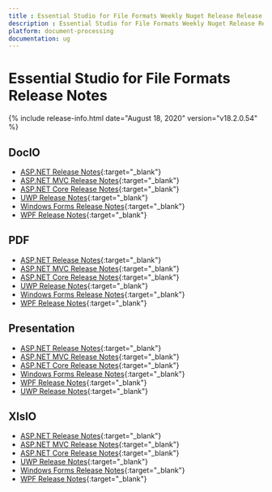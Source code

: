 ```yaml
---
title : Essential Studio for File Formats Weekly Nuget Release Release Notes  
description : Essential Studio for File Formats Weekly Nuget Release Release Notes  
platform: document-processing
documentation: ug
---
```


# Essential Studio for File Formats  Release Notes  

{% include release-info.html date="August 18, 2020" version="v18.2.0.54" %} 

## DocIO

* [ASP.NET Release Notes](/aspnet/release-notes/v18.2.0.54#docio){:target="_blank"}
* [ASP.NET MVC Release Notes](/aspnetmvc/release-notes/v18.2.0.54#docio){:target="_blank"}
* [ASP.NET Core Release Notes](/aspnet-core/release-notes/v18.2.0.54#docio){:target="_blank"}
* [UWP Release Notes](/uwp/release-notes/v18.2.0.54#docio){:target="_blank"}
* [Windows Forms Release Notes](/windowsforms/release-notes/v18.2.0.54#docio){:target="_blank"}
* [WPF Release Notes](/wpf/release-notes/v18.2.0.54#docio){:target="_blank"}


## PDF

* [ASP.NET Release Notes](/aspnet/release-notes/v18.2.0.54#pdf){:target="_blank"}
* [ASP.NET MVC Release Notes](/aspnetmvc/release-notes/v18.2.0.54#pdf){:target="_blank"}
* [ASP.NET Core Release Notes](/aspnet-core/release-notes/v18.2.0.54#pdf){:target="_blank"}
* [UWP Release Notes](/uwp/release-notes/v18.2.0.54#pdf){:target="_blank"}
* [Windows Forms Release Notes](/windowsforms/release-notes/v18.2.0.54#pdf){:target="_blank"}
* [WPF Release Notes](/wpf/release-notes/v18.2.0.54#pdf){:target="_blank"}


## Presentation

* [ASP.NET Release Notes](/aspnet/release-notes/v18.2.0.54#presentation){:target="_blank"}
* [ASP.NET MVC Release Notes](/aspnetmvc/release-notes/v18.2.0.54#presentation){:target="_blank"}
* [ASP.NET Core Release Notes](/aspnet-core/release-notes/v18.2.0.54#presentation){:target="_blank"}
* [Windows Forms Release Notes](/windowsforms/release-notes/v18.2.0.54#presentation){:target="_blank"}
* [WPF Release Notes](/wpf/release-notes/v18.2.0.54#presentation){:target="_blank"}
* [UWP Release Notes](/uwp/release-notes/v18.2.0.54#presentation){:target="_blank"}


## XlsIO

* [ASP.NET Release Notes](/aspnet/release-notes/v18.2.0.54#xlsio){:target="_blank"}
* [ASP.NET MVC Release Notes](/aspnetmvc/release-notes/v18.2.0.54#xlsio){:target="_blank"}
* [ASP.NET Core Release Notes](/aspnet-core/release-notes/v18.2.0.54#xlsio){:target="_blank"}
* [UWP Release Notes](/uwp/release-notes/v18.2.0.54#xlsio){:target="_blank"}
* [Windows Forms Release Notes](/windowsforms/release-notes/v18.2.0.54#xlsio){:target="_blank"}
* [WPF Release Notes](/wpf/release-notes/v18.2.0.54#xlsio){:target="_blank"}